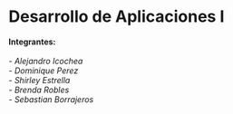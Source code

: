# Desarrollo de Aplicaciones I 

<b>Integrantes:</b>
<br>
<br>
<i> - Alejandro Icochea </i>
<br>
<i> - Dominique Perez </i>
<br>
<i> - Shirley Estrella</i>
<br>
<i> - Brenda Robles </i>
<br>
<i> - Sebastian Borrajeros </i>

